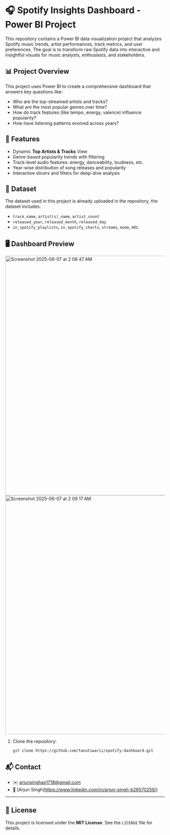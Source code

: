 # 🎧 Spotify Insights Dashboard - Power BI Project

This repository contains a Power BI data visualization project that analyzes Spotify music trends, artist performances, track metrics, and user preferences. The goal is to transform raw Spotify data into interactive and insightful visuals for music analysts, enthusiasts, and stakeholders.

## 📊 Project Overview

This project uses Power BI to create a comprehensive dashboard that answers key questions like:
- Who are the top-streamed artists and tracks?
- What are the most popular genres over time?
- How do track features (like tempo, energy, valence) influence popularity?
- How have listening patterns evolved across years?

## 🧩 Features

- Dynamic **Top Artists & Tracks** View
- Genre-based popularity trends with filtering
- Track-level audio features: energy, danceability, loudness, etc.
- Year-wise distribution of song releases and popularity
- Interactive slicers and filters for deep-dive analysis

## 📁 Dataset

The dataset used in this project is already uploaded in the repository, the dataset includes.
- `track_name`, `artist(s)_name`, `artist_count`
- `released_year`, `released_month`, `released_day`
- `in_spotify_playlists`, `in_spotify_charts`, `streams`, `mode`, etc.

> 

## 🖥️ Dashboard Preview




<img width="754" alt="Screenshot 2025-06-07 at 2 08 47 AM" src="https://github.com/user-attachments/assets/e3453489-e786-4622-a857-df38498c0b03" />

<img width="752" alt="Screenshot 2025-06-07 at 2 09 17 AM" src="https://github.com/user-attachments/assets/71574651-7bfc-4a23-ad4d-735709debba7" />



1. Clone the repository:
   ```bash
   git clone https://github.com/tanutiwarii/spotify-dashboard.git

## 📬 Contact

* ✉️ [arjunsinghas1718@gmail.com](mailto:arjunsinghas1718@gmail.com)
* 🔗 [Arjun Singh(https://www.linkedin.com/in/arjun-singh-b26570259/)

---
## 📄 License

This project is licensed under the **MIT License**. See the `LICENSE` file for details.

